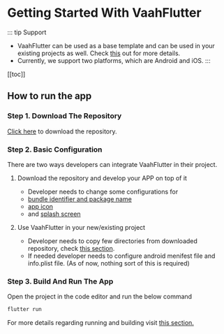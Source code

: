 # Getting Started With VaahFlutter

::: tip Support
- VaahFlutter can be used as a base template and can be used in your existing projects as well. Check [this](./update-basic-configs.md) out for more details.
- Currently, we support two platforms, which are Android and iOS.
:::

[[toc]]

## How to run the app

### Step 1. Download The Repository

[Click here](https://github.com/webreinvent/vaahflutter/archive/refs/heads/master.zip) to download the repository.

### Step 2. Basic Configuration

There are two ways developers can integrate VaahFlutter in their project.

1. Download the repository and develop your APP on top of it
    - Developer needs to change some configurations for
    - [bundle identifier and package name](update-basic-configs.md#_1-download-the-repository-and-develop-your-app-on-top-of-it)
    - [app icon](update-basic-configs.md#_3-change-app-icon)
    - and [splash screen](update-basic-configs.md#_4-change-splash-screen)

2. Use VaahFlutter in your new/existing project
    - Developer needs to copy few directories from downloaded repository, check [this section](./update-basic-configs.md#_2-use-vaahflutter-in-your-new-existing-project).
    - If needed developer needs to configure android menifest file and info.plist file. (As of now, nothing sort of this is required)

### Step 3. Build And Run The App

Open the project in the code editor and run the below command

```bash
flutter run
```

For more details regarding running and building visit [this section.](./running-and-building.md)